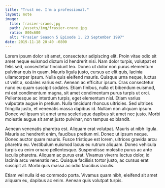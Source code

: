 ```yaml
---
title: "Trust me. I'm a professional."
layout: note
image:
  file: frasier-crane.jpg
  path: /assets/img/frasier-crane.jpg
  ratio: 800x600
  alt: "Frasier Season 5 Episode 1, 23 September 1997"
date: 2019-11-18 20:40 -0800
---
```


Lorem ipsum dolor sit amet, consectetur adipiscing elit. Proin vitae odio sit amet neque euismod dictum id hendrerit nisi. Nam dolor turpis, volutpat et felis sed, consectetur tincidunt leo. Donec ut dolor non purus elementum pulvinar quis in quam. Mauris ligula justo, cursus ac elit quis, lacinia ullamcorper ipsum. Nulla quis eleifend mauris. Quisque urna neque, luctus ut velit a, sodales varius est. Aenean ac efficitur ipsum. Cras consectetur nunc eu quam suscipit sodales. Etiam finibus, nulla et bibendum euismod, mi est condimentum magna, sit amet condimentum purus turpis ut orci. Pellentesque ac interdum turpis, eget elementum nisl. Etiam varius vulputate augue in pretium. Nulla tincidunt rhoncus ultricies. Sed ultrices fringilla justo, et venenatis massa dapibus id. Nullam non aliquam ipsum. Donec vel ipsum sit amet urna scelerisque dapibus sit amet nec justo. Morbi molestie augue sit amet justo pulvinar, non tempus ex blandit.

Aenean venenatis pharetra est. Aliquam erat volutpat. Mauris at nibh ligula. Mauris ac hendrerit enim, faucibus pretium mi. Donec ut ipsum neque. Donec auctor quam mauris. Fusce tristique est lorem, ultrices gravida arcu pharetra eu. Vestibulum euismod lacus eu rutrum aliquam. Donec vehicula turpis eu enim ornare pellentesque. Suspendisse molestie purus ac ante iaculis pharetra. Aliquam ac purus erat. Vivamus viverra lectus dolor, id lacinia arcu venenatis nec. Quisque facilisis tortor justo, ac cursus erat suscipit at. Morbi quis massa ac odio faucibus iaculis.

Etiam vel nulla id ex commodo porta. Vivamus quam nibh, eleifend sit amet aliquam eu, dapibus ac enim. Aenean quis volutpat turpis.
